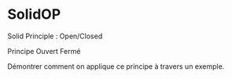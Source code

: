 # SolidOP

Solid Principle : Open/Closed

Principe Ouvert Fermé 

Démontrer comment on applique ce principe à travers un exemple.
